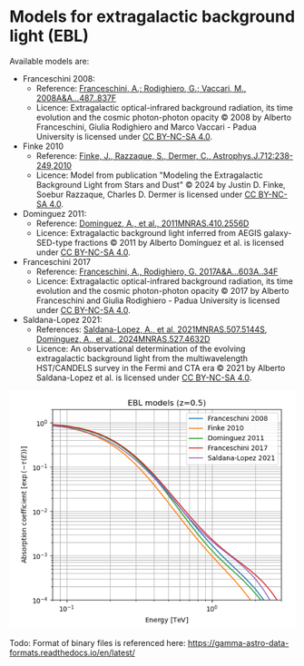 # Models for extragalactic background light (EBL)

Available models are:
 - Franceschini 2008:
   - Reference: [Franceschini, A.; Rodighiero, G.; Vaccari, M., 2008A&A...487..837F](http://adsabs.harvard.edu/abs/2008A%26A...487..837F)
   - Licence: Extragalactic optical-infrared background radiation, its time 
   evolution and the cosmic photon-photon opacity © 2008 by Alberto Franceschini, Giulia Rodighiero and 
   Marco Vaccari  - Padua University is licensed under [CC BY-NC-SA 4.0](https://creativecommons.org/licenses/by-nc-sa/4.0/).
 - Finke 2010
   - Reference: [Finke, J., Razzaque, S., Dermer, C., Astrophys.J.712:238-249,2010](http://adsabs.harvard.edu/abs/2009arXiv0905.1115F)
   - Licence: Model from publication "Modeling the Extragalactic Background Light from 
   Stars and Dust" © 2024 by  Justin D. Finke, Soebur Razzaque, Charles D. Dermer is 
   licensed under [CC BY-NC-SA 4.0](https://creativecommons.org/licenses/by-nc-sa/4.0/).
 - Dominguez 2011:
   - Reference:  [Dominguez, A., et al., 2011MNRAS.410.2556D](https://ui.adsabs.harvard.edu/abs/2011MNRAS.410.2556D/abstract)
   - Licence: Extragalactic background light inferred from AEGIS galaxy-SED-type fractions 
   © 2011 by Alberto Domínguez et al. is licensed under [CC BY-NC-SA 4.0](https://creativecommons.org/licenses/by-nc-sa/4.0/). 
 - Franceschini 2017
   - Reference: [Franceschini, A., Rodighiero, G. 2017A&A...603A..34F](https://ui.adsabs.harvard.edu/abs/2017A%26A...603A..34F)
   - Licence: Extragalactic optical-infrared background radiation, its time 
   evolution and the cosmic photon-photon opacity © 2017 by Alberto Franceschini and Giulia 
   Rodighiero - Padua University is licensed under [CC BY-NC-SA 4.0](https://creativecommons.org/licenses/by-nc-sa/4.0/).
 - Saldana-Lopez 2021:
   - References: [Saldana-Lopez, A., et al. 2021MNRAS.507.5144S](https://ui.adsabs.harvard.edu/abs/2021MNRAS.507.5144S),
   [Dominguez, A., et al., 2024MNRAS.527.4632D](https://ui.adsabs.harvard.edu/abs/2024MNRAS.527.4632D/abstract)
   - Licence: An observational determination of the evolving extragalactic background light 
   from the multiwavelength HST/CANDELS survey in the Fermi and CTA era © 2021 by Alberto 
   Saldana-Lopez et al. is licensed under [CC BY-NC-SA 4.0](https://creativecommons.org/licenses/by-nc-sa/4.0/).

![alt tag](./ebl_models.png)



Todo: 
Format of binary files is referenced here: https://gamma-astro-data-formats.readthedocs.io/en/latest/
